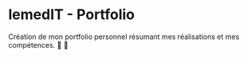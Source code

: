 # lemedIT - Portfolio

Création de mon portfolio personnel résumant mes réalisations et mes compétences. 🎨 👷